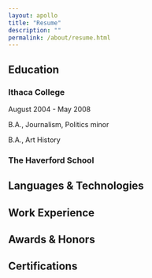 ```yaml
---
layout: apollo
title: "Resume"
description: ""
permalink: /about/resume.html
---
```


## Education

### Ithaca College
August 2004 - May 2008

B.A., Journalism, Politics minor

B.A., Art History

### The Haverford School

## Languages & Technologies

## Work Experience

## Awards & Honors

## Certifications
